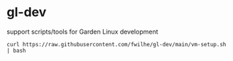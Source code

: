 # gl-dev
support scripts/tools for Garden Linux development


```
curl https://raw.githubusercontent.com/fwilhe/gl-dev/main/vm-setup.sh | bash
```
